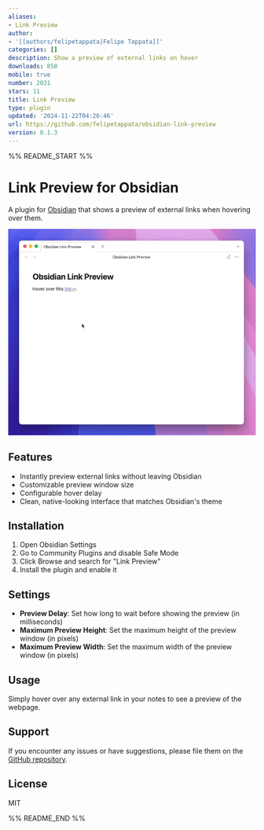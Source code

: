 ```yaml
---
aliases:
- Link Preview
author:
- '[[authors/felipetappata|Felipe Tappata]]'
categories: []
description: Show a preview of external links on hover
downloads: 858
mobile: true
number: 2031
stars: 11
title: Link Preview
type: plugin
updated: '2024-11-22T04:26:46'
url: https://github.com/felipetappata/obsidian-link-preview
version: 0.1.3
---
```


%% README_START %%

# Link Preview for Obsidian

A plugin for [Obsidian](https://obsidian.md) that shows a preview of external links when hovering over them.

![Demo of Link Preview](https://raw.githubusercontent.com/felipetappata/obsidian-link-preview/HEAD/demo.gif)

## Features

- Instantly preview external links without leaving Obsidian
- Customizable preview window size
- Configurable hover delay
- Clean, native-looking interface that matches Obsidian's theme

## Installation

1. Open Obsidian Settings
2. Go to Community Plugins and disable Safe Mode
3. Click Browse and search for "Link Preview"
4. Install the plugin and enable it

## Settings

- **Preview Delay**: Set how long to wait before showing the preview (in milliseconds)
- **Maximum Preview Height**: Set the maximum height of the preview window (in pixels)
- **Maximum Preview Width**: Set the maximum width of the preview window (in pixels)

## Usage

Simply hover over any external link in your notes to see a preview of the webpage.

## Support

If you encounter any issues or have suggestions, please file them on the [GitHub repository](https://github.com/felipetappata/obsidian-link-preview/issues).

## License

MIT


%% README_END %%